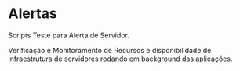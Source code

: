 # Alertas
Scripts Teste para Alerta de Servidor.

Verificação e Monitoramento de Recursos e disponibilidade de infraestrutura de servidores rodando em background das aplicações.
